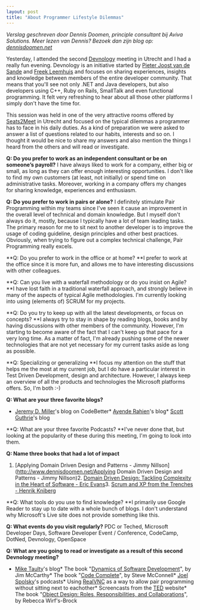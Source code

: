 ```yaml
---
layout: post
title: "About Programmer Lifestyle Dilemmas"
---
```


_Verslag geschreven door Dennis Doomen, principle consultant bij Aviva Solutions. Meer lezen van Dennis? Bezoek dan zijn blog op: [dennisdoomen.net](http://www.dennisdoomen.net)_

Yesterday, I attended the second [Devnology](http://devnology.nl/) meeting in Utrecht and I had a really fun evening. Devnology is an initiative started by [Pieter Joost van de Sande](http://www.born2code.net/) and [Freek Leemhuis](http://freekleemhuis.com/) and focuses on sharing experiences, insights and knowledge between members of the entire developer community. That means that you'll see not only .NET and Java developers, but also developers using C++, Ruby on Rails, SmallTalk and even functional programming. It felt very refreshing to hear about all those other platforms I simply don't have the time for.

This session was held in one of the very attractive rooms offered by [Seats2Meet](http://www.seats2meet.com/default.asp?action=pagina&amp;pagina=1298) in Utrecht and focused on the typical dilemmas a programmer has to face in his daily duties. As a kind of preparation we were asked to answer a list of questions related to our habits, interests and so on. I thought it would be nice to share my answers and also mention the things I heard from the others and will read or investigate.

**Q: Do you prefer to work as an independent consultant or be on someone’s payroll?**
I have always liked to work for a company, either big or small, as long as they can offer enough interesting opportunities. I don't like to find my own customers (at least, not initially) or spend time on administrative tasks. Moreover, working in a company offers my changes for sharing knowledge, experiences and enthusiasm.

**Q: Do you prefer to work in pairs or alone?**
I definitely stimulate Pair Programming within my teams since I've seen it cause an improvement in the overall level of technical and domain knowledge. But I myself don't always do it, mostly, because I typically have a lot of team leading tasks. The primary reason for me to sit next to another developer is to improve the usage of coding guideline, design principles and other best practices. Obviously, when trying to figure out a complex technical challenge, Pair Programming really excels.

**Q: Do you prefer to work in the office or at home?
**I prefer to work at the office since it is more fun, and allows me to have interesting discussions with other colleagues.

**Q: Can you live with a waterfall methodology or do you insist on Agile?
**I have lost faith in a traditional waterfall approach, and strongly believe in many of the aspects of typical Agile methodologies. I'm currently looking into using (elements of) SCRUM for my projects.

**Q: Do you try to keep up with all the latest developments, or focus on concepts?
**I always try to stay in shape by reading blogs, books and by having discussions with other members of the community. However, I'm starting to become aware of the fact that I can't keep up that pace for a very long time. As a matter of fact, I'm already pushing some of the newer technologies that are not yet necessary for my current tasks aside as long as possible.

**Q: Specializing or generalizing
**I focus my attention on the stuff that helps me the most at my current job, but I do have a particular interest in Test Driven Development, design and architecture. However, I always keep an overview of all the products and technologies the Microsoft platforms offers. So, I'm both :-)

**Q: What are your three favorite blogs?**

*   [Jeremy D. Miller](http://codebetter.com/blogs/jeremy.miller/default.aspx)'s blog on CodeBetter*   [Ayende Rahien](http://ayende.com/blog)'s blog*   [Scott Guthrie](http://weblogs.asp.net/scottgu/default.aspx)'s blog  

**Q: What are your three favorite Podcasts?
**I've never done that, but looking at the popularity of these during this meeting, I'm going to look into them.

**Q: Name three books that had a lot of impact**

1.  [Applying Domain Driven Design and Patterns - Jimmy Nillson](http://www.dennisdoomen.net/Applying Domain Driven Design and Patterns - Jimmy Nillson)2.  [Domain Driven Design: Tackling Complexity in the Heart of Software - Eric Evans](http://www.amazon.com/Domain-Driven-Design-Tackling-Complexity-Software/dp/0321125215/ref=sr_1_1?ie=UTF8&amp;s=books&amp;qid=1241702597&amp;sr=1-1)3.  [Scrum and XP from the Trenches - Henrik Kniberg](http://www.infoq.com/minibooks/scrum-xp-from-the-trenches)  

**Q: What tools do you use to find knowledge?
**I primarily use Google Reader to stay up to date with a whole bunch of blogs. I don't understand why Microsoft's Live site does not provide something like this.

**Q: What events do you visit regularly?**
PDC or Teched, Microsoft Developer Days, Software Developer Event / Conference, CodeCamp, DotNed, Devnology, OpenSpace

**Q: What are you going to read or investigate as a result of this second Devnology meeting?**

*   [Mike Taulty](http://www.google.com/search?q=mike+tautlty&amp;sourceid=ie7&amp;rls=com.microsoft:en-US:IE-SearchBox&amp;ie=&amp;oe=)'s blog*   The book "[Dynamics of Software Development](http://www.amazon.com/Dynamics-Software-Development-Jim-McCarthy/dp/1556158238)", by Jim McCarthy*   The book "[Code Complete](http://www.amazon.com/Code-Complete-Practical-Handbook-Construction/dp/0735619670)", by Steve McConnell*   [Joel Spolsky](http://www.joelonsoftware.com/)'s podcasts*   Using [RealVNC](http://www.realvnc.com/) as a way to allow pair programming without sitting next to eachother*   Screencasts from the [TED](http://www.ted.com/) website*   The book "[Object Design: Roles, Responsibilities, and Collaborations](http://www.amazon.com/Object-Design-Responsibilities-Collaborations-Addison-Wesley/dp/0201379430)", by Rebecca Wirf's-Brock
